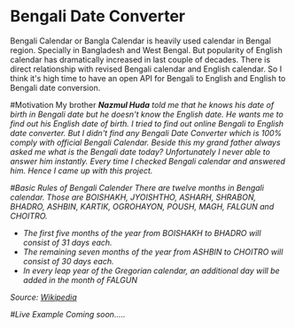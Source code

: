 # Bengali Date Converter
Bengali Calendar or Bangla Calendar is heavily used calendar in Bengal region. Specially in Bangladesh and West Bengal. But popularity of English calendar has dramatically increased in last couple of decades. There is direct relationship with revised Bengali calendar and English calendar. So I think it's high time to have an open API for Bengali to English and English to Bengali date conversion.

#Motivation
My brother <b><i>Nazmul Huda<i></b> told me that he knows his date of birth in Bengali date but he doesn't know the English date. He wants me to find out his English date of birth. I tried to find out online Bengali to English date converter. But I didn't find any Bengali Date Converter which is 100% comply with official Bengali Calendar. Beside this my grand father always asked me what is the Bengali date today? Unfortunately I never able to answer him instantly. Every time I checked Bengali calendar and answered him. Hence I came up with this project.

#Basic Rules of Bengali Calender
There are twelve months in Bengali calendar. Those are BOISHAKH, JYOISHTHO, ASHARH, SHRABON, BHADRO, ASHBIN, KARTIK, OGROHAYON, POUSH, MAGH, FALGUN and CHOITRO.
<ul>
<li>The first five months of the year from BOISHAKH to BHADRO will consist of 31 days each.</li>
<li>The remaining seven months of the year from ASHBIN to CHOITRO will consist of 30 days each.</li>
<li>In every leap year of the Gregorian calendar, an additional day will be added in the month of FALGUN</li>
</ul>

Source: <a href="https://en.wikipedia.org/wiki/Bengali_calendar">Wikipedia</a>

#Live Example
Coming soon.....

